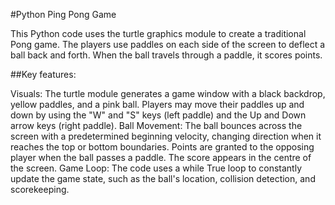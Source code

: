 #Python Ping Pong Game

This Python code uses the turtle graphics module to create a traditional Pong game. The players use paddles on each side of the screen to deflect a ball back and forth. When the ball travels through a paddle, it scores points.

##Key features:

Visuals: The turtle module generates a game window with a black backdrop, yellow paddles, and a pink ball.
Players may move their paddles up and down by using the "W" and "S" keys (left paddle) and the Up and Down arrow keys (right paddle).
Ball Movement: The ball bounces across the screen with a predetermined beginning velocity, changing direction when it reaches the top or bottom boundaries.
Points are granted to the opposing player when the ball passes a paddle. The score appears in the centre of the screen.
Game Loop: The code uses a while True loop to constantly update the game state, such as the ball's location, collision detection, and scorekeeping.
